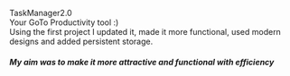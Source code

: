 TaskManager2.0
</br>
Your GoTo Productivity tool :)
</br>
Using the first project I updated it, made it more functional, used modern designs and added persistent storage. 
<h5>My aim was to make it more attractive and functional with efficiency</h5>
